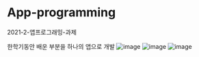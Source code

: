 # App-programming
 2021-2-앱프로그래밍-과제
 
 한학기동안 배운 부분을 하나의 앱으로 개발
![image](https://user-images.githubusercontent.com/71878202/152005664-fd79df56-179e-471f-8dd1-0d0a396c8b76.png)
![image](https://user-images.githubusercontent.com/71878202/152005758-88f5796e-ec05-4745-b3cd-49183fff31b1.png)
![image](https://user-images.githubusercontent.com/71878202/152005844-0cbb3ce0-4fb3-4c62-98e3-502aeb9d93cb.png)

